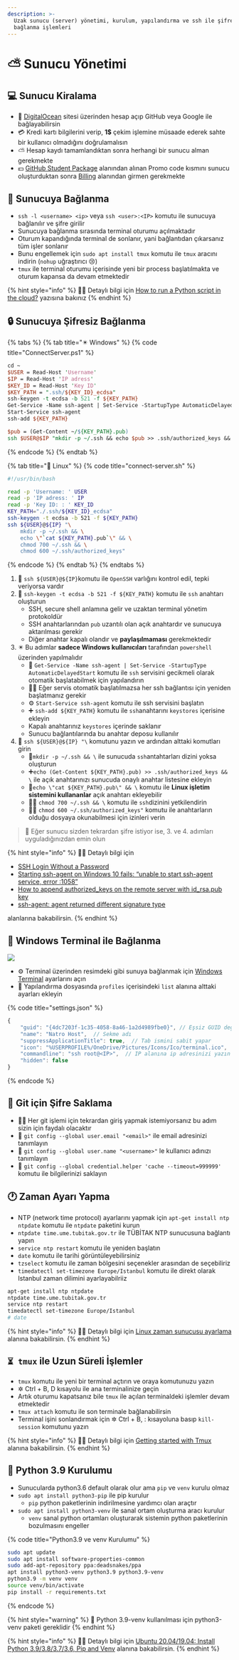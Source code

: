 ```yaml
---
description: >-
  Uzak sunucu (server) yönetimi, kurulum, yapılandırma ve ssh ile şifresiz
  bağlanma işlemleri
---
```


# ⛅ Sunucu Yönetimi

## 💻 Sunucu Kiralama

* 🔗 [DigitalOcean](https://www.google.com/url?sa=t&rct=j&q=&esrc=s&source=web&cd=&cad=rja&uact=8&ved=2ahUKEwi1n_Lh2IbsAhUEaRUIHQG_DNcQFjAAegQIBhAC&url=https%3A%2F%2Fwww.digitalocean.com%2F&usg=AOvVaw2Kbi_PqpnTiK49rdUPGt9G) sitesi üzerinden hesap açıp GitHub veya Google ile bağlayabilirsin
* 💳 Kredi kartı bilgilerini verip, **1$** çekim işlemine müsaade ederek sahte bir kullanıcı olmadığını doğrulamalısın
* ⛅ Hesap kaydı tamamlandıktan sonra herhangi bir sunucu alman gerekmekte
* 💵 [GitHub Student Package](https://education.github.com/pack/offers?sort=popularity&tag=Cloud) alanından alınan Promo code kısmını sunucu oluşturduktan sonra [Billing](https://cloud.digitalocean.com/account/billing) alanından girmen gerekmekte

## 🔌 Sunucuya Bağlanma

* `ssh -l <username> <ip>` veya `ssh <user>:<IP>` komutu ile sunucuya bağlanılır ve şifre girilir
* Sunucuya bağlanma sırasında terminal oturumu açılmaktadır
* Oturum kapandığında terminal de sonlanır, yani bağlantıdan çıkarsanız tüm işler sonlanır
* Bunu engellemek için `sudo apt install tmux` komutu ile `tmux` aracını indirin \(`nohup` uğraştırıcı 😢\)
* `tmux` ile terminal oturumu içerisinde yeni bir process başlatılmakta ve oturum kapansa da devam etmektedir

{% hint style="info" %}
‍🧙‍♂ Detaylı bilgi için [How to run a Python script in the cloud?](https://medium.com/@andras1000_18467/how-to-run-a-python-script-in-the-cloud-e486eef96ac3) yazısına bakınız
{% endhint %}

## 🔒 Sunucuya Şifresiz Bağlanma

{% tabs %}
{% tab title="✴️ Windows" %}
{% code title="ConnectServer.ps1" %}
```perl
cd ~
$USER = Read-Host 'Username'
$IP = Read-Host 'IP adress'
$KEY_ID = Read-Host 'Key ID'
$KEY_PATH = ".ssh/${KEY_ID}_ecdsa"
ssh-keygen -t ecdsa -b 521 -f ${KEY_PATH}
Get-Service -Name ssh-agent | Set-Service -StartupType AutomaticDelayedStart
Start-Service ssh-agent
ssh-add ${KEY_PATH}

$pub = (Get-Content ~/${KEY_PATH}.pub)
ssh $USER@$IP "mkdir -p ~/.ssh && echo $pub >> .ssh/authorized_keys && chmod 700 ~/.ssh && chmod 600 ~/.ssh/authorized_keys"
```
{% endcode %}
{% endtab %}

{% tab title="🐧 Linux" %}
{% code title="connect-server.sh" %}
```bash
#!/usr/bin/bash

read -p 'Username: ' USER
read -p 'IP adress: ' IP
read -p 'Key ID: : ' KEY_ID
KEY_PATH="./.ssh/${KEY_ID}_ecdsa"
ssh-keygen -t ecdsa -b 521 -f ${KEY_PATH}
ssh ${USER}@${IP} "\
    mkdir -p ~/.ssh && \
    echo \"`cat ${KEY_PATH}.pub`\" && \
    chmod 700 ~/.ssh && \
    chmod 600 ~/.ssh/authorized_keys"
```
{% endcode %}
{% endtab %}
{% endtabs %}

1. 🧐 `ssh ${USER}@${IP}`komutu ile `OpenSSH` varlığını kontrol edil, tepki veriyorsa vardır
2. 🔑 `ssh-keygen -t ecdsa -b 521 -f ${KEY_PATH}` komutu ile `ssh` anahtarı oluşturun
   * SSH, secure shell anlamına gelir ve uzaktan terminal yönetim protokoldür
   * SSH anahtarlarından `pub` uzantılı olan açık anahtardır ve sunucuya aktarılması gerekir
   * Diğer anahtar kapalı olandır ve **paylaşılmaması** gerekmektedir
3. ✴️ Bu adımlar **sadece Windows kullanıcıları** tarafından `powershell` üzerinden yapılmalıdır
   * 📢 `Get-Service -Name ssh-agent | Set-Service -StartupType AutomaticDelayedStart` komutu ile `ssh` servisini gecikmeli olarak otomatik başlatabilmek için yapılandırın
   * 👮‍♂️ Eğer servis otomatik başlatılmazsa her ssh bağlantısı için yeniden başlatmanız gerekir
   * ⚙️ `Start-Service ssh-agent` komutu ile ssh servisini başlatın
   * ➕ `ssh-add ${KEY_PATH}` komutu ile `ssh`anahtarını  `keystores` içerisine ekleyin
   * Kapalı anahtarınız `keystores` içerinde saklanır
   * Sunucu bağlantılarında bu anahtar deposu kullanılır
4. 🚚 `ssh ${USER}@${IP} "\` komutunu yazın ve ardından alttaki komutları girin
   * 📂`mkdir -p ~/.ssh && \` ile sunucuda `ssh`antahtarları dizini yoksa oluşturun
   * ➕`echo (Get-Content ${KEY_PATH}.pub) >> .ssh/authorized_keys && \` ile açık anahtarınızı sunucuda onaylı anahtar listesine ekleyin
   * 🐧`echo \"cat ${KEY_PATH}.pub\" && \` komutu ile **Linux işletim sistemini kullananlar** açık anahtarı ekleyebilir
   * 👮‍♂️ `chmod 700 ~/.ssh && \` komutu ile `ssh`dizinini yetkilendirin
   * 👮‍♂️ `chmod 600 ~/.ssh/authorized_keys"` komutu ile anahtarların olduğu dosyaya okunabilmesi için izinleri verin

> 📢 Eğer sunucu sizden tekrardan şifre istiyor ise, 3. ve 4. adımları uyguladığınızdan emin olun

{% hint style="info" %}
‍🧙‍♂ Detaylı bilgi için

* [SSH Login Without a Password](https://howchoo.com/g/mmu5ngfimjk/ssh-login-without-password) 
* [Starting ssh-agent on Windows 10 fails: “unable to start ssh-agent service, error :1058”](https://stackoverflow.com/a/53606760/9770490)
* [How to append authorized\_keys on the remote server with id\_rsa.pub key](https://stackoverflow.com/a/23599377/9770490)
* [ssh-agent: agent returned different signature type](https://github.com/PowerShell/Win32-OpenSSH/issues/1263#issuecomment-590947232)

alanlarına bakabilirsin.
{% endhint %}

## 🖤 Windows Terminal ile Bağlanma

![](../.gitbook/assets/windows_terminal_natro.png)

* ⚙️ Terminal üzerinden resimdeki gibi sunuya bağlanmak için [Windows Terminal](https://aka.ms/terminal) ayarlarını açın
* 🔨 Yapılandırma dosyasında `profiles` içerisindeki `list` alanına alttaki ayarları ekleyin

{% code title="settings.json" %}
```javascript
{
    "guid": "{4dc7203f-1c35-4058-8a46-1a2d4989fbe0}", // Eşsiz GUID değeri
    "name": "Natro Host",  // Sekme adı
    "suppressApplicationTitle": true,  // Tab ismini sabit yapar
    "icon": "%USERPROFILE%/OneDrive/Pictures/Icons/Ico/terminal.ico",  // Bu alana belirlediğiniz ikonu koyun
    "commandline": "ssh root@<IP>",  // IP alanına ip adresinizi yazın
    "hidden": false
}
```
{% endcode %}

## 🔏 Git için Şifre Saklama

* 💁‍♂️ Her git işlemi için tekrardan giriş yapmak istemiyorsanız bu adım sizin için faydalı olacaktır
* 📧 `git config --global user.email "<email>"` ile email adresinizi tanımlayın
* 🤵 `git config --global user.name "<username>"` le kullanıcı adınızı tanımlayın
* 💼 `git config --global credential.helper 'cache --timeout=999999'` komutu ile bilgilerinizi saklayın

## 🕐 Zaman Ayarı Yapma

* NTP \(network time protocol\) ayarlarını yapmak için `apt-get install ntp ntpdate` komutu ile `ntpdate` paketini kurun
* `ntpdate time.ume.tubitak.gov.tr` ile TÜBİTAK NTP sunucusuna bağlantı yapın
* `service ntp restart` komutu ile yeniden başlatın
* `date` komutu ile tarihi görüntüleyebilirsiniz
* `tzselect` komutu ile zaman bölgesini seçenekler arasından de seçebiliriz
* `timedatectl set-timezone Europe/Istanbul` komutu ile direkt olarak Istanbul zaman dilimini ayarlayabilriiz

```bash
apt-get install ntp ntpdate
ntpdate time.ume.tubitak.gov.tr
service ntp restart
timedatectl set-timezone Europe/Istanbul
# date
```

{% hint style="info" %}
‍🧙‍♂ Detaylı bilgi için [Linux zaman sunucusu ayarlama](https://gencbilisim.net/linux-zaman-sunucusu-ayarlama/) alanına bakabilirsin.
{% endhint %}

## `⏳ tmux` ile Uzun Süreli İşlemler

* `tmux` komutu ile yeni bir terminal açtırın ve oraya komutunuzu yazın
* ✲ Ctrl + B, D kısayolu ile ana terminalinize geçin
* Artık oturumu kapatsanız bile `tmux` ile açılan terminaldeki işlemler devam etmektedir
* `tmux attach` komutu ile son terminale bağlanabilirsin
* Terminal işini sonlandırmak için ✲ Ctrl + B, : kısayoluna basıp `kill-session` komutunu yazın

{% hint style="info" %}
‍🧙‍♂ Detaylı bilgi için [Getting started with Tmux](https://linuxize.com/post/getting-started-with-tmux/) alanına bakabilirsin.
{% endhint %}

## 🐍 Python 3.9 Kurulumu

* Sunucularda python3.6 default olarak olur ama `pip` ve `venv` kurulu olmaz
* `sudo apt install python3-pip` ile pip kurulur
  * `pip` python paketlerinin indirilmesine yardımcı olan araçtır
* `sudo apt install python3-venv` ile sanal ortam oluşturma aracı kurulur
  * `venv` sanal python ortamları oluşturarak sistemin python paketlerinin bozulmasını engeller

{% code title="Python3.9 ve venv Kurulumu" %}
```bash
sudo apt update
sudo apt install software-properties-common
sudo add-apt-repository ppa:deadsnakes/ppa
apt install python3-venv python3.9 python3.9-venv
python3.9 -m venv venv
source venv/bin/activate
pip install -r requirements.txt
```
{% endcode %}

{% hint style="warning" %}
📢 Python 3.9-venv kullanılması için python3-venv paketi gereklidir
{% endhint %}

{% hint style="info" %}
‍🧙‍♂ Detaylı bilgi için [Ubuntu 20.04/19.04: Install Python 3.9/3.8/3.7/3.6, Pip and Venv](https://www.techiediaries.com/ubuntu/install-python-3-pip-venv-ubuntu-20-04-19/) alanına bakabilirsin.
{% endhint %}

